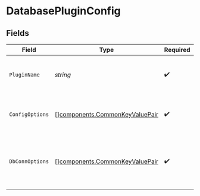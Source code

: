 # DatabasePluginConfig


## Fields

| Field                                                                            | Type                                                                             | Required                                                                         | Description                                                                      |
| -------------------------------------------------------------------------------- | -------------------------------------------------------------------------------- | -------------------------------------------------------------------------------- | -------------------------------------------------------------------------------- |
| `PluginName`                                                                     | *string*                                                                         | :heavy_check_mark:                                                               | Name of plugin observing database server                                         |
| `ConfigOptions`                                                                  | [][components.CommonKeyValuePair](../../models/components/commonkeyvaluepair.md) | :heavy_check_mark:                                                               | Configuration of plugin observing database server                                |
| `DbConnOptions`                                                                  | [][components.CommonKeyValuePair](../../models/components/commonkeyvaluepair.md) | :heavy_check_mark:                                                               | Database connection options of plugin observing database server                  |